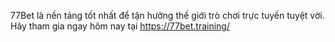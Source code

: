 77Bet là nền tảng tốt nhất để tận hưởng thế giới trò chơi trực tuyến tuyệt vời. Hãy tham gia ngay hôm nay tại https://77bet.training/